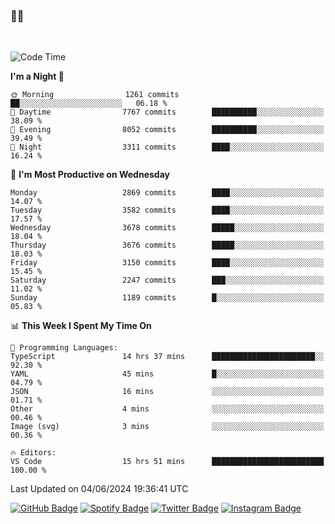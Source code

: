 ### 🤙🍺

<!-- <a href="https://github-readme-stats.vercel.app/api?username=hzak2xx&count_private=true&show_icons=true&theme=dracula">
  <img align="center" src="https://github-readme-stats.vercel.app/api?username=hzak2xx&count_private=true&show_icons=true&theme=dracula" />
</a>
</br> -->
</br>

<!--START_SECTION:waka-->
![Code Time](http://img.shields.io/badge/Code%20Time-3%2C376%20hrs%2021%20mins-blue)

**I'm a Night 🦉** 

```text
🌞 Morning                1261 commits        ██░░░░░░░░░░░░░░░░░░░░░░░   06.18 % 
🌆 Daytime                7767 commits        ██████████░░░░░░░░░░░░░░░   38.09 % 
🌃 Evening                8052 commits        ██████████░░░░░░░░░░░░░░░   39.49 % 
🌙 Night                  3311 commits        ████░░░░░░░░░░░░░░░░░░░░░   16.24 % 
```
📅 **I'm Most Productive on Wednesday** 

```text
Monday                   2869 commits        ████░░░░░░░░░░░░░░░░░░░░░   14.07 % 
Tuesday                  3582 commits        ████░░░░░░░░░░░░░░░░░░░░░   17.57 % 
Wednesday                3678 commits        █████░░░░░░░░░░░░░░░░░░░░   18.04 % 
Thursday                 3676 commits        █████░░░░░░░░░░░░░░░░░░░░   18.03 % 
Friday                   3150 commits        ████░░░░░░░░░░░░░░░░░░░░░   15.45 % 
Saturday                 2247 commits        ███░░░░░░░░░░░░░░░░░░░░░░   11.02 % 
Sunday                   1189 commits        █░░░░░░░░░░░░░░░░░░░░░░░░   05.83 % 
```


📊 **This Week I Spent My Time On** 

```text
💬 Programming Languages: 
TypeScript               14 hrs 37 mins      ███████████████████████░░   92.30 % 
YAML                     45 mins             █░░░░░░░░░░░░░░░░░░░░░░░░   04.79 % 
JSON                     16 mins             ░░░░░░░░░░░░░░░░░░░░░░░░░   01.71 % 
Other                    4 mins              ░░░░░░░░░░░░░░░░░░░░░░░░░   00.46 % 
Image (svg)              3 mins              ░░░░░░░░░░░░░░░░░░░░░░░░░   00.36 % 

🔥 Editors: 
VS Code                  15 hrs 51 mins      █████████████████████████   100.00 % 
```


 Last Updated on 04/06/2024 19:36:41 UTC
<!--END_SECTION:waka-->

[![GitHub Badge](https://img.shields.io/badge/GitHub-100000?style=for-the-badge&logo=github&logoColor=white)](https://github.com/hzak2xx)
[![Spotify Badge](https://img.shields.io/badge/Spotify-1ED760?&style=for-the-badge&logo=spotify&logoColor=white)](https://open.spotify.com/user/uf90s6sbbh75a1mt44clkhkvf)
[![Twitter Badge](https://img.shields.io/badge/Twitter-1DA1F2?style=for-the-badge&logo=twitter&logoColor=white)](https://twitter.com/hzak2xx)
[![Instagram Badge](https://img.shields.io/badge/Instagram-E4405F?style=for-the-badge&logo=instagram&logoColor=white)](https://www.instagram.com/hzak2xx/)
